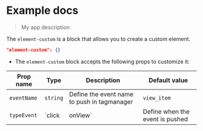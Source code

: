 # Example docs

> My app description

The `element-custom` is a block that allows you to create a custom element.

```json
"element-custom": {}

```

* The `element-custom` block accepts the following props to customize it:

| Prop name | Type     | Description                                         | Default value |
| --------- | -------- | --------------------------------------------------- | ------------- |
| `eventName`   | `string` | Define the event name to push in tagmanager | `view_item`        |
| `typeEvent`   | `click | onView` | Define when the event is pushed